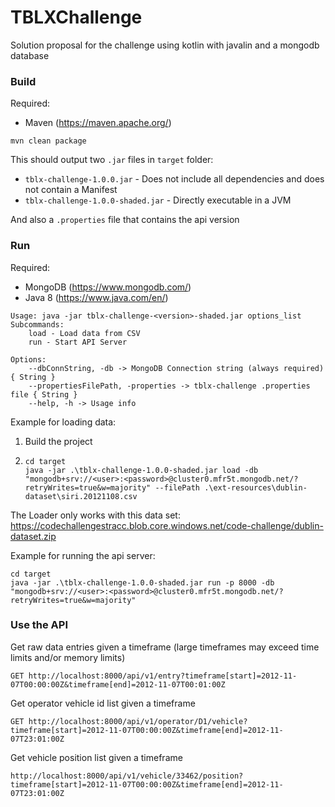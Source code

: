 # TBLXChallenge
Solution proposal for the challenge using kotlin with javalin and a mongodb database

### Build
Required:
 - Maven (https://maven.apache.org/)

```
mvn clean package
```
This should output two ```.jar``` files in ```target``` folder:
- ```tblx-challenge-1.0.0.jar``` - Does not include all dependencies and does not contain a Manifest
- ```tblx-challenge-1.0.0-shaded.jar``` - Directly executable in a JVM

And also a ```.properties``` file that contains the api version



### Run
Required:
 - MongoDB (https://www.mongodb.com/)
 - Java 8 (https://www.java.com/en/)
```
Usage: java -jar tblx-challenge-<version>-shaded.jar options_list
Subcommands:
    load - Load data from CSV
    run - Start API Server

Options:
    --dbConnString, -db -> MongoDB Connection string (always required) { String }
    --propertiesFilePath, -properties -> tblx-challenge .properties file { String }
    --help, -h -> Usage info
```

Example for loading data:
 1. Build the project
 2. ```
    cd target
    java -jar .\tblx-challenge-1.0.0-shaded.jar load -db "mongodb+srv://<user>:<password>@cluster0.mfr5t.mongodb.net/?retryWrites=true&w=majority" --filePath .\ext-resources\dublin-dataset\siri.20121108.csv
    ```
The Loader only works with this data set: https://codechallengestracc.blob.core.windows.net/code-challenge/dublin-dataset.zip

Example for running the api server:
```
cd target
java -jar .\tblx-challenge-1.0.0-shaded.jar run -p 8000 -db "mongodb+srv://<user>:<password>@cluster0.mfr5t.mongodb.net/?retryWrites=true&w=majority"
```

### Use the API
Get raw data entries given a timeframe (large timeframes may exceed time limits and/or memory limits)
```
GET http://localhost:8000/api/v1/entry?timeframe[start]=2012-11-07T00:00:00Z&timeframe[end]=2012-11-07T00:01:00Z
```

Get operator vehicle id list given a timeframe
```
GET http://localhost:8000/api/v1/operator/D1/vehicle?timeframe[start]=2012-11-07T00:00:00Z&timeframe[end]=2012-11-07T23:01:00Z
```

Get vehicle position list given a timeframe
```
http://localhost:8000/api/v1/vehicle/33462/position?timeframe[start]=2012-11-07T00:00:00Z&timeframe[end]=2012-11-07T23:01:00Z
```